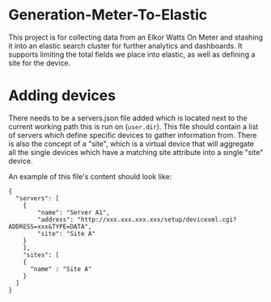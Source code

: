 # Generation-Meter-To-Elastic

This project is for collecting data from an Elkor Watts On Meter and stashing it into an elastic search cluster for
further analytics and dashboards.  It supports limiting the total fields we place into elastic, as well as defining a
site for the device.

# Adding devices

There needs to be a servers.json file added which is located next to the current working path this is run on (`user.dir`).
This file should contain a list of servers which define specific devices to gather information from.  There is also the
concept of a "site", which is a virtual device that will aggregate all the single devices which have a matching site
attribute into a single "site" device.

An example of this file's content should look like:

```{
{
  "servers": [
    {
        "name": "Server A1",
        "address": "http://xxx.xxx.xxx.xxx/setup/devicexml.cgi?ADDRESS=xxx&TYPE=DATA",
        "site": "Site A"
    }
    ],
    "sites": [
    {
      "name" : "Site A"
    }
  ]
}
```

